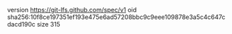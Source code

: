version https://git-lfs.github.com/spec/v1
oid sha256:10f8ce197351ef193e475e6ad57208bbc9c9eee109878e3a5c4c647cdacd190c
size 315
